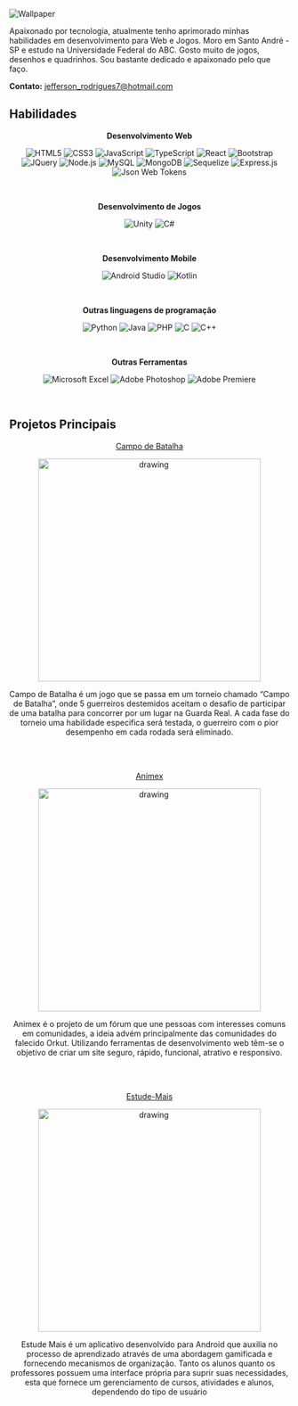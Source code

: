 ![Wallpaper](https://i.imgur.com/xyI3Vjt.png)

Apaixonado por tecnologia, atualmente tenho aprimorado minhas habilidades em desenvolvimento para Web e Jogos. Moro em Santo André - SP e estudo na Universidade Federal do ABC. Gosto muito de jogos, desenhos e quadrinhos. Sou bastante dedicado e apaixonado pelo que faço.

**Contato:** jefferson_rodrigues7@hotmail.com

## Habilidades
<div align="center">

**Desenvolvimento Web**

  <img
    src="https://img.shields.io/badge/HTML5-E34F26?style=for-the-badge&logo=html5&logoColor=white"
    alt="HTML5"
  />
  <img
    src="https://img.shields.io/badge/CSS3-1572B6?style=for-the-badge&logo=css3&logoColor=white"
    alt="CSS3"
  />
  <img
    src="https://img.shields.io/badge/JavaScript-F7DF1E?style=for-the-badge&logo=javascript&logoColor=black"
    alt="JavaScript"
  />
  <img
    src="https://img.shields.io/badge/TypeScript-007ACC?style=for-the-badge&logo=typescript&logoColor=white"
    alt="TypeScript"
  />
  <img
    src="https://img.shields.io/badge/React-20232A?style=for-the-badge&logo=react&logoColor=61DAFB"
    alt="React"
  />
  <img
    src="https://img.shields.io/badge/Bootstrap-563D7C?style=for-the-badge&logo=bootstrap&logoColor=white"
    alt="Bootstrap"
  />
    <img
    src="https://img.shields.io/badge/jQuery-0769AD?style=for-the-badge&logo=jquery&logoColor=white"
    alt="JQuery"
  />
    <img
    src="https://img.shields.io/badge/Node.js-43853D?style=for-the-badge&logo=node.js&logoColor=white"
    alt="Node.js"
  />
    <img
    src="https://img.shields.io/badge/MySQL-00000F?style=for-the-badge&logo=mysql&logoColor=white"
    alt="MySQL"
  />
  <img
    src="https://img.shields.io/badge/MongoDB-4EA94B?style=for-the-badge&logo=mongodb&logoColor=white"
    alt="MongoDB"
  />
  <img
    src="https://img.shields.io/badge/sequelize-323330?style=for-the-badge&logo=sequelize&logoColor=blue"
    alt="Sequelize"
  />
    <img
    src="https://img.shields.io/badge/Express.js-404D59?style=for-the-badge"
    alt="Express.js"
  />
  <img
    src="https://img.shields.io/badge/json%20web%20tokens-323330?style=for-the-badge&logo=json-web-tokens&logoColor=pink"
    alt="Json Web Tokens"
  />

<br>

**Desenvolvimento de Jogos**


  <img
    src="https://img.shields.io/badge/Unity-100000?style=for-the-badge&logo=unity&logoColor=white"
    alt="Unity"
  />
    <img
    src="https://img.shields.io/badge/C%23-239120?style=for-the-badge&logo=c-sharp&logoColor=white"
    alt="C#"
  />


<br>

**Desenvolvimento Mobile**


  <img
    src="https://img.shields.io/badge/Android-3DDC84?style=for-the-badge&logo=android&logoColor=white"
    alt="Android Studio"
  />
    <img
    src="https://img.shields.io/badge/Kotlin-0095D5?&style=for-the-badge&logo=kotlin&logoColor=white"
    alt="Kotlin"
  />


<br>

**Outras linguagens de programação**


  <img
    src="https://img.shields.io/badge/Python-3776AB?style=for-the-badge&logo=python&logoColor=white"
    alt="Python"
  />
  <img
    src="https://img.shields.io/badge/Java-ED8B00?style=for-the-badge&logo=java&logoColor=white"
    alt="Java"
  />
  <img
    src="https://img.shields.io/badge/PHP-777BB4?style=for-the-badge&logo=php&logoColor=white"
    alt="PHP"
  />
  <img
    src="https://img.shields.io/badge/C-00599C?style=for-the-badge&logo=c&logoColor=white"
    alt="C"
  />
    <img
    src="https://img.shields.io/badge/C%2B%2B-00599C?style=for-the-badge&logo=c%2B%2B&logoColor=white"
    alt="C++"
  />


<br>

**Outras Ferramentas**


  <img
      src="https://img.shields.io/badge/Microsoft_Excel-217346?style=for-the-badge&logo=microsoft-excel&logoColor=white"
      alt="Microsoft Excel"
    />
  <img
      src="https://img.shields.io/badge/Adobe%20Photoshop-31A8FF?style=for-the-badge&logo=Adobe%20Photoshop&logoColor=black"
      alt="Adobe Photoshop"
    />
<img
      src="https://img.shields.io/badge/Adobe%20Premiere%20Pro-9999FF?style=for-the-badge&logo=Adobe%20Premiere%20Pro&logoColor=white"
      alt="Adobe Premiere"
    />


<br>
</div>

## Projetos Principais

<div align="center">

[Campo de Batalha](https://github.com/JeffersonRodrigues7/CampoDeBatalha)

<img src="https://i.imgur.com/Hi3O1j8.png" alt="drawing" height="400"/>


Campo de Batalha é um jogo que se passa em um torneio chamado “Campo de Batalha”, onde 5 guerreiros destemidos aceitam o desafio de participar de uma batalha para concorrer por um lugar na Guarda Real. A cada fase do torneio uma habilidade especifica será testada, o guerreiro com o pior desempenho em cada rodada será eliminado.

<br><br>

[Animex](https://github.com/JeffersonRodrigues7/Animex)

<img src="https://i.imgur.com/NqW3M7I.png" alt="drawing" height="400"/>


Animex é o projeto de um fórum que une pessoas com interesses comuns em comunidades, a ideia advém principalmente das comunidades do falecido Orkut. Utilizando ferramentas de desenvolvimento web têm-se o objetivo de criar um site seguro, rápido, funcional, atrativo e responsivo.

<br><br>

[Estude-Mais](https://github.com/JeffersonRodrigues7/Estude-Mais)

<img src="https://i.imgur.com/SnHAJCh.png" alt="drawing" height="400"/>

Estude Mais é um aplicativo desenvolvido para Android que auxilia no processo de aprendizado através de uma abordagem gamificada e fornecendo mecanismos de organização. Tanto os alunos quanto os professores possuem uma interface própria para suprir suas necessidades, esta que fornece um gerenciamento de cursos, atividades e alunos, dependendo do tipo de usuário

  <br><br><br>


  
  </div>
